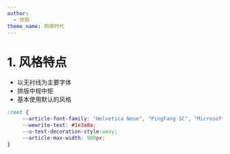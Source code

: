```yaml
---
author:
  - 伏枥
theme_name: 网络时代
---
```

# 1. 风格特点

- 以无衬线为主要字体
- 排版中规中矩
- 基本使用默认的风格

```CSS
:root {
	 --article-font-family: "Helvetica Neue", "PingFang SC", "Microsoft YaHei", "Arial", sans-serif;
	 --wewrite-text: #1e3a8a;
	 --u-text-decoration-style:wavy;
	 --article-max-width: 900px;
}
```

